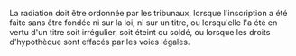La radiation doit être ordonnée par les tribunaux, lorsque l'inscription a été faite sans être fondée ni sur la loi, ni sur un titre, ou lorsqu'elle l'a été en vertu d'un titre soit irrégulier, soit éteint ou soldé, ou lorsque les droits d'hypothèque sont effacés par les voies légales.

